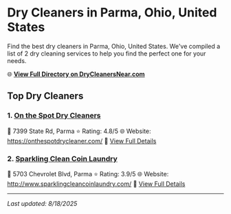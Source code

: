 # Dry Cleaners in Parma, Ohio, United States

Find the best dry cleaners in Parma, Ohio, United States. We've compiled a list of 2 dry cleaning services to help you find the perfect one for your needs.

🌐 **[View Full Directory on DryCleanersNear.com](https://drycleanersnear.com/city/US/Ohio/Parma)**

## Top Dry Cleaners

### 1. [On the Spot Dry Cleaners](https://drycleanersnear.com/dryCleaner/6875b6359b5c02c2ea277cbc/on-the-spot-dry-cleaners)
📍 7399 State Rd, Parma
⭐ Rating: 4.8/5
🌐 Website: https://onthespotdrycleaner.com/
🔗 [View Full Details](https://drycleanersnear.com/dryCleaner/6875b6359b5c02c2ea277cbc/on-the-spot-dry-cleaners)

### 2. [Sparkling Clean Coin Laundry](https://drycleanersnear.com/dryCleaner/6875b6859b5c02c2ea277ff3/sparkling-clean-coin-laundry)
📍 5703 Chevrolet Blvd, Parma
⭐ Rating: 3.9/5
🌐 Website: http://www.sparklingcleancoinlaundry.com/
🔗 [View Full Details](https://drycleanersnear.com/dryCleaner/6875b6859b5c02c2ea277ff3/sparkling-clean-coin-laundry)


---

*Last updated: 8/18/2025*
